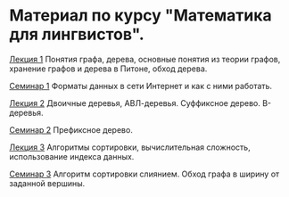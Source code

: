 # Материал по курсу "Математика для лингвистов".

[Лекция 1](https://github.com/math4linguists/stuff/blob/master/Lecture_1_Graph_and_Tree_Basics_20200905.ipynb) Понятия графа, дерева, основные понятия из теории графов, хранение графов и дерева в Питоне, обход дерева.

[Семинар 1](https://github.com/math4linguists/stuff/blob/master/seminars/sem1.ipynb) Форматы данных в сети Интернет и как с ними работать.

[Лекция 2](https://github.com/math4linguists/stuff/blob/master/Lecture_2_Data_Structures_20200911.ipynb) Двоичные деревья, АВЛ-деревья. Суффиксное дерево. В-деревья.

[Семинар 2](https://github.com/math4linguists/stuff/blob/master/seminars/Seminar_Klyshinsky_20200911.ipynb) Префиксное дерево.

[Лекция 3](https://github.com/math4linguists/stuff/blob/master/Lecture_3_Sorting_Complexity_20200918.ipynb) Алгоритмы сортировки, вычислительная сложность, использование индекса данных.

[Семинар 3](https://github.com/math4linguists/stuff/blob/master/seminars/Seminar_Klyshinsky_20200918.ipynb) Алгоритм сортировки слиянием. Обход графа в ширину от заданной вершины.
